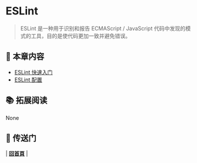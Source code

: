 # ESLint

> ESLint 是一种用于识别和报告 ECMAScript / JavaScript 代码中发现的模式的工具，目的是使代码更加一致并避免错误。

## :book: 本章内容

* [ESLint 快速入门](eslint/eslint-quickstart.html)
* [ESLint 配置](eslint/eslint-configuration.html)

## :books: 拓展阅读

None

## :door: 传送门

| [**回首頁**](https://github.com/zp1024/react-step-by-step/tree/master/docs) |
